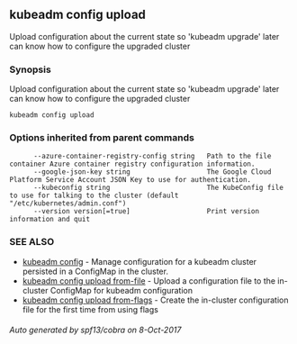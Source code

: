 ## kubeadm config upload

Upload configuration about the current state so 'kubeadm upgrade' later can know how to configure the upgraded cluster

### Synopsis


Upload configuration about the current state so 'kubeadm upgrade' later can know how to configure the upgraded cluster

```
kubeadm config upload
```

### Options inherited from parent commands

```
      --azure-container-registry-config string   Path to the file container Azure container registry configuration information.
      --google-json-key string                   The Google Cloud Platform Service Account JSON Key to use for authentication.
      --kubeconfig string                        The KubeConfig file to use for talking to the cluster (default "/etc/kubernetes/admin.conf")
      --version version[=true]                   Print version information and quit
```

### SEE ALSO
* [kubeadm config](kubeadm_config.md)	 - Manage configuration for a kubeadm cluster persisted in a ConfigMap in the cluster.
* [kubeadm config upload from-file](kubeadm_config_upload_from-file.md)	 - Upload a configuration file to the in-cluster ConfigMap for kubeadm configuration
* [kubeadm config upload from-flags](kubeadm_config_upload_from-flags.md)	 - Create the in-cluster configuration file for the first time from using flags

###### Auto generated by spf13/cobra on 8-Oct-2017
